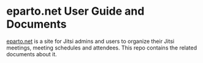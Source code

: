 # eparto.net User Guide and Documents

[eparto.net](https://eparto.net) is a site for Jitsi admins and users to
organize their Jitsi meetings, meeting schedules and attendees. This repo
contains the related documents about it.
